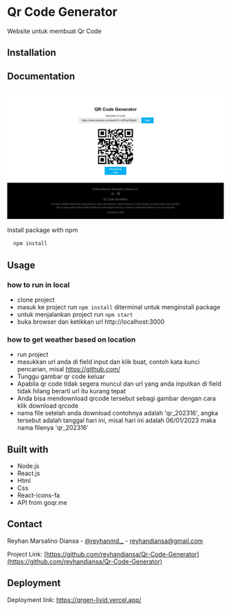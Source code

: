#  Qr Code Generator

Website untuk membuat Qr Code
## Installation

## Documentation

![App Screenshot](https://github.com/ReyhanDiansa/Qr-Code-Generator/blob/main/src/assets/images/docum.png)

Install package with npm

```bash
  npm install 
```
    
## Usage

### how to run in local
- clone project
- masuk ke project run `npm install` diterminal untuk menginstall package
- untuk menjalankan project run `npm start` 
- buka browser dan ketikkan url http://localhost:3000

### how to get weather based on location
- run project
- masukkan url anda di field input dan klik buat, contoh kata kunci pencarian, misal https://github.com/
- Tunggu gambar qr code keluar
- Apabila qr code tidak segera muncul dan url yang anda inputkan di field tidak hilang berarti url itu kurang tepat 
- Anda bisa mendownload qrcode tersebut sebagi gambar dengan cara klik download qrcode
- nama file setelah anda download contohnya adalah 'qr_202316', angka tersebut adalah tanggal hari ini, misal hari ini adalah 06/01/2023 maka nama filenya 'qr_202316'
## Built with

- Node.js
- React.js
- Html
- Css
- React-icons-fa
- API from goqr.me

## Contact

Reyhan Marsalino Diansa - [@reyhanmd._](https://instagram.com/reyhanmd._) - reyhandiansa@gmail.com

Project Link: [https://github.com/reyhandiansa/Qr-Code-Generator](https://github.com/reyhandiansa/Qr-Code-Generator)


## Deployment

Deployment link:
  https://qrgen-livid.vercel.app/

